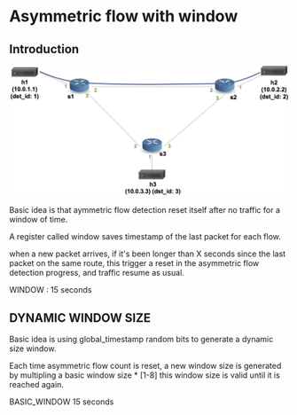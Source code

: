 # Asymmetric flow with window

## Introduction
![topology](./topo.png)

Basic idea is that aymmetric flow detection reset itself after no traffic for a window of time. 

A register called window saves timestamp of the last packet for each flow. 

when a new packet arrives, if it's been longer than X seconds since the last packet on the same route, this trigger a reset in the asymmetric flow detection progress, and traffic resume as usual.

WINDOW  : 15 seconds

## DYNAMIC WINDOW SIZE 

Basic idea is using global_timestamp random bits to generate a dynamic size window.

Each time asymmetric flow count is reset, a new window size is generated by multipling a basic window size * [1-8]
this window size is valid until it is reached again. 

BASIC_WINDOW 15 seconds



